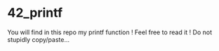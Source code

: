# 42_printf
You will find in this repo my printf function ! Feel free to read it ! Do not stupidly copy/paste... 
